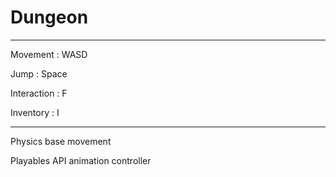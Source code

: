 # Dungeon
 
---
Movement : WASD 

Jump : Space

Interaction : F

Inventory : I

---

Physics base movement

Playables API animation controller

